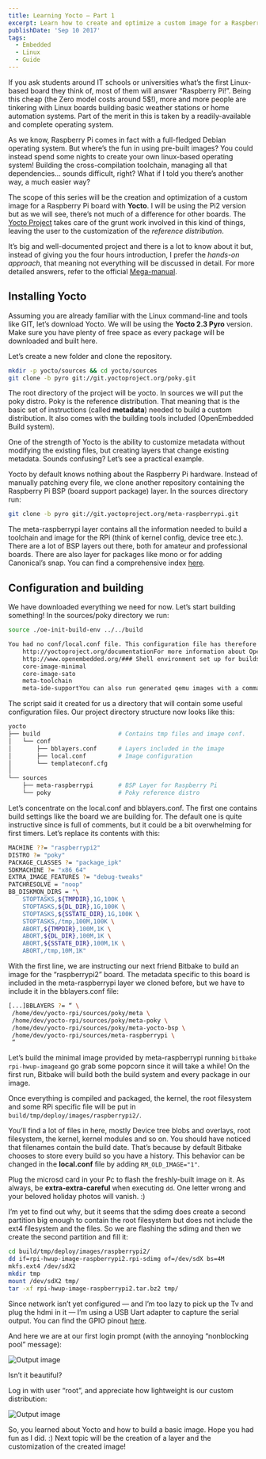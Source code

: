 ```yaml
---
title: Learning Yocto — Part 1
excerpt: Learn how to create and optimize a custom image for a Raspberry Pi board using Yocto. This guide covers the installation, configuration, and building process.
publishDate: 'Sep 10 2017'
tags:
  - Embedded
  - Linux
  - Guide
---
```


If you ask students around IT schools or universities what’s the first Linux-based board they think of, most of them will answer “Raspberry Pi!”. Being this cheap (the Zero model costs around 5$!), more and more people are tinkering with Linux boards building basic weather stations or home automation systems. Part of the merit in this is taken by a readily-available and complete operating system.

As we know, Raspberry Pi comes in fact with a full-fledged Debian operating system. But where’s the fun in using pre-built images? You could instead spend some nights to create your own linux-based operating system! Building the cross-compilation toolchain, managing all that dependencies… sounds difficult, right? What if I told you there’s another way, a much easier way?

The scope of this series will be the creation and optimization of a custom image for a Raspberry Pi board with **Yocto**. I will be using the Pi2 version but as we will see, there’s not much of a difference for other boards. The [Yocto Project](https://www.yoctoproject.org/) takes care of the grunt work involved in this kind of things, leaving the user to the customization of the _reference distribution_.

It’s big and well-documented project and there is a lot to know about it but, instead of giving you the four hours introduction, I prefer the _hands-on approach_, that meaning not everything will be discussed in detail. For more detailed answers, refer to the official [Mega-manual](https://www.yoctoproject.org/docs/2.3.1/mega-manual/mega-manual.html).

## Installing Yocto

Assuming you are already familiar with the Linux command-line and tools like GIT, let’s download Yocto. We will be using the **Yocto 2.3 Pyro** version. Make sure you have plenty of free space as every package will be downloaded and built here.

Let’s create a new folder and clone the repository.

```sh
mkdir -p yocto/sources && cd yocto/sources
git clone -b pyro git://git.yoctoproject.org/poky.git
```

The root directory of the project will be yocto. In sources we will put the poky distro. Poky is the reference distribution. That meaning that is the basic set of instructions (called **metadata**) needed to build a custom distribution. It also comes with the building tools included (OpenEmbedded Build system).

One of the strength of Yocto is the ability to customize metadata without modifying the existing files, but creating layers that change existing metadata. Sounds confusing? Let’s see a practical example.

Yocto by default knows nothing about the Raspberry Pi hardware. Instead of manually patching every file, we clone another repository containing the Raspberry Pi BSP (board support package) layer. In the sources directory run:

```sh
git clone -b pyro git://git.yoctoproject.org/meta-raspberrypi.git
```

The meta-raspberrypi layer contains all the information needed to build a toolchain and image for the RPi (think of kernel config, device tree etc.). There are a lot of BSP layers out there, both for amateur and professional boards. There are also layer for packages like mono or for adding Canonical’s snap. You can find a comprehensive index [here](https://layers.openembedded.org/layerindex/branch/master/layers/).

## Configuration and building

We have downloaded everything we need for now. Let’s start building something! In the sources/poky directory we run:

```sh
source ./oe-init-build-env ../../build

You had no conf/local.conf file. This configuration file has therefore been created for you with some default values. You may wish to edit it to, for example, select a different MACHINE (target hardware). See conf/local.conf for more information as common configuration options are commented.You had no conf/bblayers.conf file. This configuration file has therefore been created for you with some default values. To add additional metadata layers into your configuration please add entries to conf/bblayers.conf.The Yocto Project has extensive documentation about OE including a reference manual which can be found at:
    http://yoctoproject.org/documentationFor more information about OpenEmbedded see their website:
    http://www.openembedded.org/### Shell environment set up for builds. ###You can now run 'bitbake <target>'Common targets are:
    core-image-minimal
    core-image-sato
    meta-toolchain
    meta-ide-supportYou can also run generated qemu images with a command like 'runqemu qemux86'
```

The script said it created for us a directory that will contain some useful configuration files. Our project directory structure now looks like this:

```sh
yocto
├── build                      # Contains tmp files and image conf.
│   └── conf
│       ├── bblayers.conf      # Layers included in the image
│       ├── local.conf         # Image configuration
│       └── templateconf.cfg
│
└── sources
    ├── meta-raspberrypi       # BSP Layer for Raspberry Pi
    └── poky                   # Poky reference distro
```

Let’s concentrate on the local.conf and bblayers.conf. The first one contains build settings like the board we are building for. The default one is quite instructive since is full of comments, but it could be a bit overwhelming for first timers. Let’s replace its contents with this:

```sh
MACHINE ??= "raspberrypi2"
DISTRO ?= "poky"
PACKAGE_CLASSES ?= "package_ipk"
SDKMACHINE ?= "x86_64"
EXTRA_IMAGE_FEATURES ?= "debug-tweaks"
PATCHRESOLVE = "noop"
BB_DISKMON_DIRS = "\
    STOPTASKS,${TMPDIR},1G,100K \
    STOPTASKS,${DL_DIR},1G,100K \
    STOPTASKS,${SSTATE_DIR},1G,100K \
    STOPTASKS,/tmp,100M,100K \
    ABORT,${TMPDIR},100M,1K \
    ABORT,${DL_DIR},100M,1K \
    ABORT,${SSTATE_DIR},100M,1K \
    ABORT,/tmp,10M,1K"
```

With the first line, we are instructing our next friend Bitbake to build an image for the “raspberrypi2” board. The metadata specific to this board is included in the meta-raspberrypi layer we cloned before, but we have to include it in the bblayers.conf file:

```sh
[...]BBLAYERS ?= “ \
 /home/dev/yocto-rpi/sources/poky/meta \
 /home/dev/yocto-rpi/sources/poky/meta-poky \
 /home/dev/yocto-rpi/sources/poky/meta-yocto-bsp \
 /home/dev/yocto-rpi/sources/meta-raspberrypi \
 “
```

Let’s build the minimal image provided by meta-raspberrypi running `bitbake rpi-hwup-imageand` go grab some popcorn since it will take a while! On the first run, Bitbake will build both the build system and every package in our image.

Once everything is compiled and packaged, the kernel, the root filesystem and some RPi specific file will be put in `build/tmp/deploy/images/raspberrypi2/`.

You’ll find a lot of files in here, mostly Device tree blobs and overlays, root filesystem, the kernel, kernel modules and so on. You should have noticed that filenames contain the build date. That’s because by default Bitbake chooses to store every build so you have a history. This behavior can be changed in the **local.conf** file by adding `RM_OLD_IMAGE="1"`.

Plug the microsd card in your Pc to flash the freshly-built image on it. As always, be **extra-extra-careful** when executing `dd`. One letter wrong and your beloved holiday photos will vanish. :)

I’m yet to find out why, but it seems that the sdimg does create a second partition big enough to contain the root filesystem but does not include the ext4 filesystem and the files. So we are flashing the sdimg and then we create the second partition and fill it:

```sh
cd build/tmp/deploy/images/raspberrypi2/
dd if=rpi-hwup-image-raspberrypi2.rpi-sdimg of=/dev/sdX bs=4M
mkfs.ext4 /dev/sdX2
mkdir tmp
mount /dev/sdX2 tmp/
tar -xf rpi-hwup-image-raspberrypi2.tar.bz2 tmp/
```

Since network isn’t yet configured — and I’m too lazy to pick up the Tv and plug the hdmi in it — I’m using a USB Uart adapter to capture the serial output. You can find the GPIO pinout [here](https://pinout.xyz/).

And here we are at our first login prompt (with the annoying “nonblocking pool” message):

![Output image](/blog/learning-yocto-part-1/output.webp)

Isn’t it beautiful?

Log in with user “root”, and appreciate how lightweight is our custom distribution:

![Output image](/blog/learning-yocto-part-1/output2.webp)

So, you learned about Yocto and how to build a basic image. Hope you had fun as I did. :) Next topic will be the creation of a layer and the customization of the created image!
